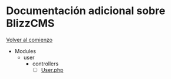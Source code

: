 # Documentación adicional sobre BlizzCMS
[Volver al comienzo](https://github.com/pangolp/docscms/)

- Modules
	- user
		- controllers
			- [ ] [User.php](modules/user/controllers/User.md)
